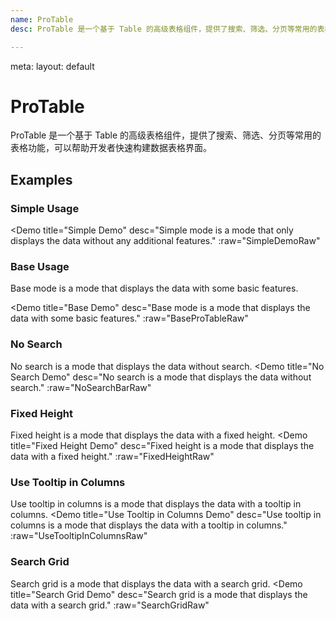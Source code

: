 ```yaml
---
name: ProTable
desc: ProTable 是一个基于 Table 的高级表格组件，提供了搜索、筛选、分页等常用的表格功能，可以帮助开发者快速构建数据表格界面。

---
```


<route lang="yaml">
  meta:
    layout: default
</route>

<script setup>
    import BaseProTable from '@/examples/ProTable/base.vue'
    import BaseProTableRaw from '@/examples/ProTable/base.vue?raw'
    import NoSearchBar from '@/examples/ProTable/no-searchbar.vue'
    import NoSearchBarRaw from '@/examples/ProTable/no-searchbar.vue?raw'
    import SimpleDemo from '@/examples/ProTable/simple-demo.vue'
    import SimpleDemoRaw from '@/examples/ProTable/simple-demo.vue?raw'
    import FixedHeight from '@/examples/ProTable/fixed-height.vue'
    import FixedHeightRaw from '@/examples/ProTable/fixed-height.vue?raw'
    import UseTooltipInColumns from '@/examples/ProTable/use-tooltip-in-columns.vue'
    import UseTooltipInColumnsRaw from '@/examples/ProTable/use-tooltip-in-columns.vue?raw'
    import SearchGrid from '@/examples/ProTable/search-grid.vue'
    import SearchGridRaw from '@/examples/ProTable/search-grid.vue?raw'
</script>

# ProTable

ProTable 是一个基于 Table 的高级表格组件，提供了搜索、筛选、分页等常用的表格功能，可以帮助开发者快速构建数据表格界面。


## Examples

### Simple Usage

<Demo title="Simple Demo"
    desc="Simple mode is a mode that only displays the data without any additional features."
    :raw="SimpleDemoRaw"
>
<SimpleDemo />
</Demo>


### Base Usage

Base mode is a mode that displays the data with some basic features.

<Demo
    title="Base Demo"
    desc="Base mode is a mode that displays the data with some basic features."
    :raw="BaseProTableRaw"
>
<BaseProTable />
</Demo>

### No Search
No search is a mode that displays the data without search.
<Demo
    title="No Search Demo"
    desc="No search is a mode that displays the data without search."
    :raw="NoSearchBarRaw"
>
<NoSearchBar />
</Demo>

### Fixed Height
Fixed height is a mode that displays the data with a fixed height.
<Demo
    title="Fixed Height Demo"
    desc="Fixed height is a mode that displays the data with a fixed height."
    :raw="FixedHeightRaw"
>
<FixedHeight />
</Demo>

### Use Tooltip in Columns
Use tooltip in columns is a mode that displays the data with a tooltip in columns.
<Demo
    title="Use Tooltip in Columns Demo"
    desc="Use tooltip in columns is a mode that displays the data with a tooltip in columns."
    :raw="UseTooltipInColumnsRaw"
>
<UseTooltipInColumns />
</Demo>

### Search Grid
Search grid is a mode that displays the data with a search grid.
<Demo
    title="Search Grid Demo"
    desc="Search grid is a mode that displays the data with a search grid."
    :raw="SearchGridRaw"
>
<SearchGrid />
</Demo>

